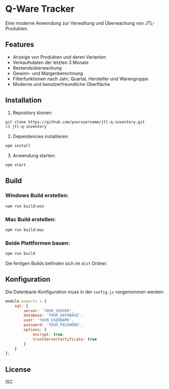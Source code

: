 # Q-Ware Tracker

Eine moderne Anwendung zur Verwaltung und Überwachung von JTL-Produkten.

## Features

- Anzeige von Produkten und deren Varianten
- Verkaufsdaten der letzten 3 Monate
- Bestandsüberwachung
- Gewinn- und Margenberechnung
- Filterfunktionen nach Jahr, Quartal, Hersteller und Warengruppe
- Moderne und benutzerfreundliche Oberfläche

## Installation

1. Repository klonen:
```bash
git clone https://github.com/yourusername/jtl-q-inventory.git
cd jtl-q-inventory
```

2. Dependencies installieren:
```bash
npm install
```

3. Anwendung starten:
```bash
npm start
```

## Build

### Windows Build erstellen:
```bash
npm run build:win
```

### Mac Build erstellen:
```bash
npm run build:mac
```

### Beide Plattformen bauen:
```bash
npm run build
```

Die fertigen Builds befinden sich im `dist` Ordner.

## Konfiguration

Die Datenbank-Konfiguration muss in der `config.js` vorgenommen werden:

```javascript
module.exports = {
    sql: {
        server: 'YOUR_SERVER',
        database: 'YOUR_DATABASE',
        user: 'YOUR_USERNAME',
        password: 'YOUR_PASSWORD',
        options: {
            encrypt: true,
            trustServerCertificate: true
        }
    }
};
```

## License

ISC
